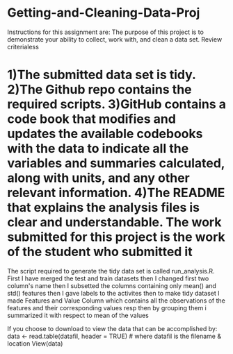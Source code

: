 # Getting-and-Cleaning-Data-Proj
Instructions for this assignment are:
The purpose of this project is to demonstrate your ability to collect, work with, and clean a data set. Review criterialess

1)The submitted data set is tidy.
2)The Github repo contains the required scripts.
3)GitHub contains a code book that modifies and updates the available codebooks with the data to indicate all the variables and    summaries calculated, along with units, and any other relevant information.
4)The README that explains the analysis files is clear and understandable.
The work submitted for this project is the work of the student who submitted it
=============================================================================================================

The script required to generate the tidy data set is called run_analysis.R.
First I have merged the test and train datasets 
 then I changed first two column's name
 then I subsetted the columns containing only mean() and std() features
 then I gave labels to the activites
 then to make tidy dataset I made Features and Value Column which contains all the observations of the features and their corresponding values resp 
 then by grouping them i summarized it with respect to mean of the values


If you choose to download to view the data that can be accomplished by: data <- read.table(datafil, header = TRUE) # where datafil is the filename & location View(data)
